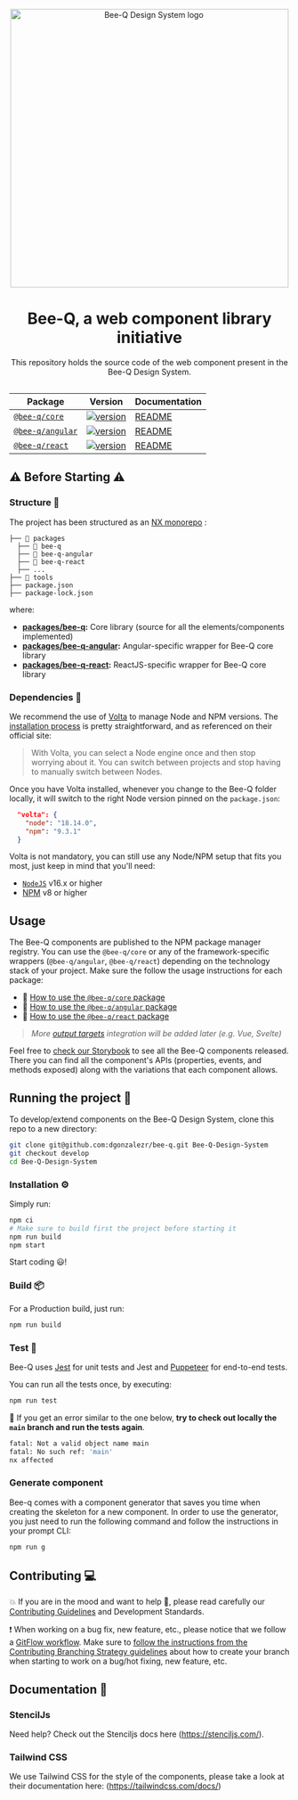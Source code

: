 <p align="center">
  <img
    width="500"
    src="https://user-images.githubusercontent.com/328492/189278210-da3353de-6ea2-4c97-9be3-b02ac6dd5997.jpg"
    alt="Bee-Q Design System logo"
  />
</p>

<h1 align="center">Bee-Q, a web component library initiative</h1>

<p align="center">This repository holds the source code of the web component present in the Bee-Q Design System.</p>

<p align="center">
  <a aria-label="license" href="./LICENSE">
    <img src="https://img.shields.io/badge/license-Apache%202.0-green" alt="">
  </a>
</p>

<div align="center">

| Package                                                          | Version                                                                                                            | Documentation                            |
| ---------------------------------------------------------------- | ------------------------------------------------------------------------------------------------------------------ | ---------------------------------------- |
| [`@bee-q/core`](https://www.npmjs.com/package/@bee-q/core)       | [![version](https://img.shields.io/npm/v/@bee-q/core/latest.svg)](https://www.npmjs.com/package/@bee-q/core)       | [README](./libs/bee-q/README.md)         |
| [`@bee-q/angular`](https://www.npmjs.com/package/@bee-q/angular) | [![version](https://img.shields.io/npm/v/@bee-q/angular/latest.svg)](https://www.npmjs.com/package/@bee-q/angular) | [README](./libs/bee-q-angular/README.md) |
| [`@bee-q/react`](https://www.npmjs.com/package/@bee-q/react)     | [![version](https://img.shields.io/npm/v/@bee-q/react/latest.svg)](https://www.npmjs.com/package/@bee-q/react)     | [README](./libs/bee-q-react/README.md)   |

</div>

## ⚠️ Before Starting ⚠️

### Structure 🧩

The project has been structured as an [NX monorepo](https://nx.dev) :

```
├── 📁 packages
  ├── 📁 bee-q
  ├── 📁 bee-q-angular
  ├── 📁 bee-q-react
  ├── ...
├── 📁 tools
├── package.json
├── package-lock.json
```

where:

- **[packages/bee-q](./packages/bee-q/):** Core library (source for all the elements/components implemented)
- **[packages/bee-q-angular](./packages/bee-q-angular):** Angular-specific wrapper for Bee-Q core library
- **[packages/bee-q-react](./packages/bee-q-react):** ReactJS-specific wrapper for Bee-Q core library

### Dependencies 📡

We recommend the use of [Volta](https://volta.sh/) to manage Node and NPM versions. The [installation process](https://docs.volta.sh/guide/getting-started) is pretty straightforward, and as referenced on their official site:

> With Volta, you can select a Node engine once and then stop worrying about it. You can switch between projects and stop having to manually switch between Nodes.

Once you have Volta installed, whenever you change to the Bee-Q folder locally, it will switch to the right Node version pinned on the `package.json`:

```json
  "volta": {
    "node": "18.14.0",
    "npm": "9.3.1"
  }
```

Volta is not mandatory, you can still use any Node/NPM setup that fits you most, just keep in mind that you'll need:

- [`NodeJS`](https://nodejs.org/en/download/) v16.x or higher
- [NPM](https://nodejs.org/en/knowledge/getting-started/npm/what-is-npm/) v8 or higher

## Usage

The Bee-Q components are published to the NPM package manager registry. You can use the `@bee-q/core` or any of the framework-specific wrappers (`@bee-q/angular`, `@bee-q/react`) depending on the technology stack of your project. Make sure the follow the usage instructions for each package:

- 📘 [How to use the `@bee-q/core` package](libs/bee-q/README.md)
- 📗 [How to use the `@bee-q/angular` package](libs/bee-q-angular/README.md)
- 📕 [How to use the `@bee-q/react` package](libs/bee-q-react/README.md)

> _More [output targets](https://stenciljs.com/docs/overview) integration will be added later (e.g. Vue, Svelte)_

Feel free to [check our Storybook](https://develop--631f6f60ace2c23753595513.chromatic.com/) to see all the Bee-Q components released. There you can find all the component's APIs (properties, events, and methods exposed) along with the variations that each component allows.

## Running the project 🏃‍

To develop/extend components on the Bee-Q Design System, clone this repo to a new directory:

```bash
git clone git@github.com:dgonzalezr/bee-q.git Bee-Q-Design-System
git checkout develop
cd Bee-Q-Design-System
```

### Installation ⚙️

Simply run:

```bash
npm ci
# Make sure to build first the project before starting it
npm run build
npm start
```

Start coding 😃!

### Build 📦

For a Production build, just run:

```bash
npm run build
```

### Test 🧪

Bee-Q uses [Jest](https://jestjs.io/) for unit tests and Jest and [Puppeteer](https://pptr.dev/) for end-to-end tests.

You can run all the tests once, by executing:

```bash
npm run test
```

🚨 If you get an error similar to the one below, **try to check out locally the `main` branch and run the tests again**.

```bash
fatal: Not a valid object name main
fatal: No such ref: 'main'
nx affected
```

### Generate component

Bee-q comes with a component generator that saves you time when creating the skeleton for a new component. In order to use the generator, you just need to run the following command and follow the instructions in your prompt CLI:

```bash
npm run g
```

## Contributing 💻

💥 If you are in the mood and want to help 🙂, please read carefully our [Contributing Guidelines](./CONTRIBUTING.md) and Development Standards.

❗️ When working on a bug fix, new feature, etc., please notice that we follow a [GitFlow workflow](https://www.atlassian.com/git/tutorials/comparing-workflows/gitflow-workflow). Make sure to [follow the instructions from the Contributing Branching Strategy guidelines](./CONTRIBUTING.md#branching-strategy) about how to create your branch when starting to work on a bug/hot fixing, new feature, etc.

## Documentation 📖

### StencilJs

Need help? Check out the Stenciljs docs here (https://stenciljs.com/).

### Tailwind CSS

We use Tailwind CSS for the style of the components, please take a look at their documentation here: (https://tailwindcss.com/docs/)
